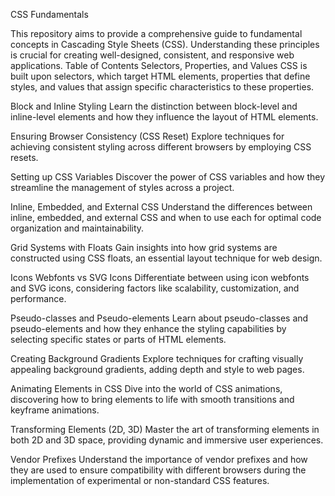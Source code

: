 CSS Fundamentals

This repository aims to provide a comprehensive guide to fundamental concepts in Cascading Style Sheets (CSS). Understanding these principles is crucial for creating well-designed, consistent, and responsive web applications. Table of Contents
Selectors, Properties, and Values
    CSS is built upon selectors, which target HTML elements, properties that define styles, and values that assign specific characteristics to these properties.

Block and Inline Styling
    Learn the distinction between block-level and inline-level elements and how they influence the layout of HTML elements.

Ensuring Browser Consistency (CSS Reset)
    Explore techniques for achieving consistent styling across different browsers by employing CSS resets.

Setting up CSS Variables
    Discover the power of CSS variables and how they streamline the management of styles across a project.

Inline, Embedded, and External CSS
    Understand the differences between inline, embedded, and external CSS and when to use each for optimal code organization and maintainability.

Grid Systems with Floats
    Gain insights into how grid systems are constructed using CSS floats, an essential layout technique for web design.

Icons Webfonts vs SVG Icons
    Differentiate between using icon webfonts and SVG icons, considering factors like scalability, customization, and performance.

Pseudo-classes and Pseudo-elements
    Learn about pseudo-classes and pseudo-elements and how they enhance the styling capabilities by selecting specific states or parts of HTML elements.

Creating Background Gradients
    Explore techniques for crafting visually appealing background gradients, adding depth and style to web pages.

Animating Elements in CSS
    Dive into the world of CSS animations, discovering how to bring elements to life with smooth transitions and keyframe animations.

Transforming Elements (2D, 3D)
    Master the art of transforming elements in both 2D and 3D space, providing dynamic and immersive user experiences.

Vendor Prefixes
    Understand the importance of vendor prefixes and how they are used to ensure compatibility with different browsers during the implementation of experimental or non-standard CSS features.
